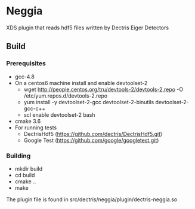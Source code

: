 Neggia
===========

XDS plugin that reads hdf5 files written by Dectris Eiger Detectors

## Build

### Prerequisites
* gcc-4.8
* On a centos6 machine install and enable devtoolset-2
  * wget http://people.centos.org/tru/devtools-2/devtools-2.repo -O /etc/yum.repos.d/devtools-2.repo
  * yum install -y devtoolset-2-gcc devtoolset-2-binutils devtoolset-2-gcc-c++
  * scl enable devtoolset-2 bash
* cmake 3.6
* For running tests
  * DectrisHdf5 (https://github.com/dectris/DectrisHdf5.git)
  * Google Test (https://github.com/google/googletest.git)

### Building
* mkdir build
* cd build
* cmake ..
* make

The plugin file is found in src/dectris/neggia/plugin/dectris-neggia.so


